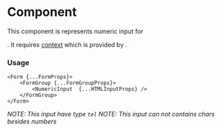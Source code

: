 # <NumericInput /> Component
This component is represents numeric input for [<Form />](./Form.md).
It requires [context](../src/Form/FormContext.ts) which is provided by [<Form />](./Form.md).

### Usage

```tsx
<Form {...FormProps}>
    <FormGroup {...FormGroupProps}>
        <NumericInput  {...HTMLInputProps} />
    </FormGroup>
</Form>
```

*NOTE: This input have type `tel`*
*NOTE: This input can not contains chars besides numbers*

